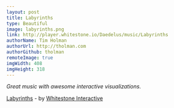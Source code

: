 ```yaml
---
layout: post
title: Labyrinths
type: Beautiful
image: labyrinths.png
link: http://player.whitestone.io/Daedelus/music/Labyrinths
authorName: Tim Holman
authorUrl: http://tholman.com
authorGithub: tholman
remoteImage: true
imgWidth: 408
imgHeight: 318
---
```


_Great music with awesome interactive visualizations._

[Labyrinths](http://player.whitestone.io/Daedelus/music/Labyrinths) - by [Whitestone Interactive](http://whitestone.io)
